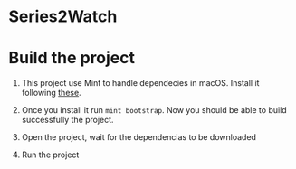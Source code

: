 # Series2Watch

# Build the project

1. This project use Mint to handle dependecies in macOS. Install it following [these](https://github.com/yonaskolb/Mint). 

2. Once you install it run `mint bootstrap`. Now you should be able to build successfully the project.

3. Open the project, wait for the dependencias to be downloaded 

4. Run the project